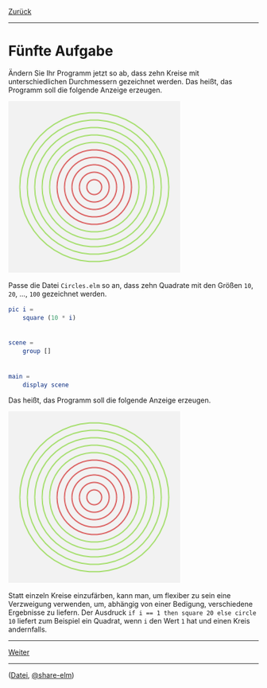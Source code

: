 [Zurück](Re-Use.md)

---

# Fünfte Aufgabe

Ändern Sie Ihr Programm jetzt so ab, dass zehn Kreise mit unterschiedlichen Durchmessern gezeichnet werden.
Das heißt, das Programm soll die folgende Anzeige erzeugen.

![Farbige Kreise](../images/Kreise.png)

Passe die Datei `Circles.elm` so an, dass zehn Quadrate mit den Größen `10`, `20`, ..., `100` gezeichnet werden.

```elm
pic i =
    square (10 * i)


scene =
    group []


main =
    display scene
```


Das heißt, das Programm soll die folgende Anzeige erzeugen.

![Farbige Kreise](../images/Kreise.png)


Statt einzeln Kreise einzufärben, kann man, um flexiber zu sein eine Verzweigung verwenden, um, abhängig von einer Bedigung, verschiedene Ergebnisse zu liefern.
Der Ausdruck `if i == 1 then square 20 else circle 10` liefert zum Beispiel ein Quadrat, wenn `i` den Wert `1` hat und einen Kreis andernfalls.


---

[Weiter](Maus.md)

---

([Datei](https://raw.githubusercontent.com/jvoigtlaender/Elm-Kurs/master/src/task03/Kreise.elm), [@share-elm](http://share-elm.com/sprout/55896f3fe4b06aacf0e8a75c/0.14/view))
